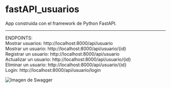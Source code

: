 # fastAPI_usuarios

App construida con el framework de Python FastAPI.

---

ENDPOINTS:<br>
Mostrar usuarios: http://localhost:8000/api/usuario<br>
Mostrar un usuario: http://localhost:8000/api/usuario/{id}<br>
Registrar un usuario: http://localhost:8000/api/usuario<br>
Actualizar un usuario: http://localhost:8000/api/usuario/{id}<br>
Eliminar un usuario: http://localhost:8000/api/usuario/{id}<br>
Login: http://localhost:8000/api/usuario/login<br>

![Imagen de Swagger](ruta/relativa/a/tu/imagen.jpg)
